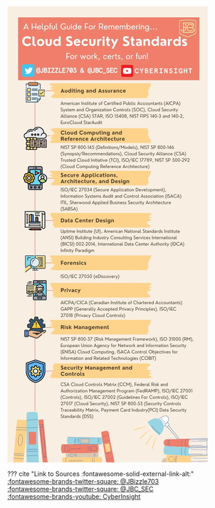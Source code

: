![image](static/images/quick-reference.jpg)

??? cite "Link to Sources :fontawesome-solid-external-link-alt:"
    [:fontawesome-brands-twitter-square: @JBizzle703](https://twitter.com/jbizzle703)  
    [:fontawesome-brands-twitter-square: @JBC_SEC](https://twitter.com/jbc_sec)  
    [:fontawesome-brands-youtube: CyberInsight](https://www.youtube.com/cyberinsight)